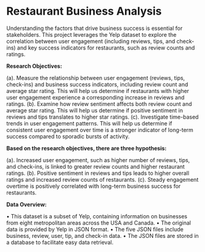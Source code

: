 # Restaurant Business Analysis

Understanding the factors that drive business success is essential for stakeholders. This project leverages the Yelp dataset to explore the correlation between user engagement (including reviews, tips, and check-ins) and key success indicators for restaurants, such as review counts and ratings.

**Research Objectives:**

(a). Measure the relationship between user engagement (reviews, tips, check-ins) and business success indicators, including review count and average star rating. This will help us determine if restaurants with higher user engagement experience a corresponding increase in reviews and ratings.
(b). Examine how review sentiment affects both review count and average star rating. This will help us determine if positive sentiment in reviews and tips translates to higher star ratings. 
(c). Investigate time-based trends in user engagement patterns. This will help us determine if consistent user engagement over time is a stronger indicator of long-term success compared to sporadic bursts of activity. 

**Based on the research objectives, there are three hypothesis:**

(a). Increased user engagement, such as higher number of reviews, tips, and check-ins, is linked to greater review counts and higher restaurant ratings. 
(b). Positive sentiment in reviews and tips leads to higher overall ratings and increased review counts of restaurants.
(c). Steady engagement overtime is positively correlated with long-term business success for restaurants.

**Data Overview:**

•	This dataset is a subset of Yelp, containing information on businesses from eight metropolitan areas across the USA and Canada. 
•	The original data is provided by Yelp in JSON format. 
•	The five JSON files include business, review, user, tip, and check-in data. 
•	The JSON files are stored in a database to facilitate easy data retrieval.


